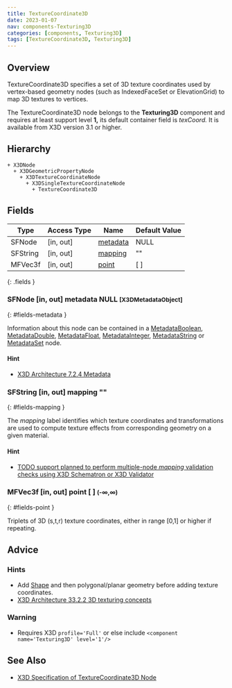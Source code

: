```yaml
---
title: TextureCoordinate3D
date: 2023-01-07
nav: components-Texturing3D
categories: [components, Texturing3D]
tags: [TextureCoordinate3D, Texturing3D]
---
```

<style>
.post h3 {
  word-spacing: 0.2em;
}
</style>

## Overview

TextureCoordinate3D specifies a set of 3D texture coordinates used by vertex-based geometry nodes (such as IndexedFaceSet or ElevationGrid) to map 3D textures to vertices.

The TextureCoordinate3D node belongs to the **Texturing3D** component and requires at least support level **1,** its default container field is *texCoord.* It is available from X3D version 3.1 or higher.

## Hierarchy

```
+ X3DNode
  + X3DGeometricPropertyNode
    + X3DTextureCoordinateNode
      + X3DSingleTextureCoordinateNode
        + TextureCoordinate3D
```

## Fields

| Type | Access Type | Name | Default Value |
| ---- | ----------- | ---- | ------------- |
| SFNode | [in, out] | [metadata](#fields-metadata) | NULL  |
| SFString | [in, out] | [mapping](#fields-mapping) | "" |
| MFVec3f | [in, out] | [point](#fields-point) | [ ] |
{: .fields }

### SFNode [in, out] **metadata** NULL <small>[X3DMetadataObject]</small>
{: #fields-metadata }

Information about this node can be contained in a [MetadataBoolean](/x_ite/components/core/metadataboolean/), [MetadataDouble](/x_ite/components/core/metadatadouble/), [MetadataFloat](/x_ite/components/core/metadatafloat/), [MetadataInteger](/x_ite/components/core/metadatainteger/), [MetadataString](/x_ite/components/core/metadatastring/) or [MetadataSet](/x_ite/components/core/metadataset/) node.

#### Hint

- [X3D Architecture 7.2.4 Metadata](https://www.web3d.org/specifications/X3Dv4/ISO-IEC19775-1v4-IS/Part01/components/core.html#Metadata)

### SFString [in, out] **mapping** ""
{: #fields-mapping }

The *mapping* label identifies which texture coordinates and transformations are used to compute texture effects from corresponding geometry on a given material.

#### Hint

- [TODO support planned to perform multiple-node *mapping* validation checks using X3D Schematron or X3D Validator](https://savage.nps.edu/X3dValidator)

### MFVec3f [in, out] **point** [ ] <small>(-∞,∞)</small>
{: #fields-point }

Triplets of 3D (s,t,r) texture coordinates, either in range [0,1] or higher if repeating.

## Advice

### Hints

- Add [Shape](/x_ite/components/shape/shape/) and then polygonal/planar geometry before adding texture coordinates.
- [X3D Architecture 33.2.2 3D texturing concepts](https://www.web3d.org/specifications/X3Dv4/ISO-IEC19775-1v4-IS/Part01/components/texture3D.html#3DTextureconcepts)

### Warning

- Requires X3D `profile='Full'` or else include `<component name='Texturing3D' level='1'/>`

## See Also

- [X3D Specification of TextureCoordinate3D Node](https://www.web3d.org/documents/specifications/19775-1/V4.0/Part01/components/texture3D.html#TextureCoordinate3D)
